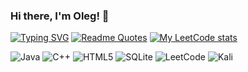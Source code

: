 ### Hi there, I'm Oleg! 👋
[![Typing SVG](https://readme-typing-svg.herokuapp.com?font=Fira+Code&pause=1000&width=435&lines=Computer+Science+student+from+Vrn)](https://git.io/typing-svg)
[![Readme Quotes](https://quotes-github-readme.vercel.app/api?type=horizontal&theme=dark)](https://github.com/piyushsuthar/github-readme-quotes)
[![My LeetCode stats](https://leetcode-stats-six.vercel.app/api?username=shimorinka)](https://github.com/KnlnKS/leetcode-stats)

![Java](https://img.shields.io/badge/java-%23ED8B00.svg?style=for-the-badge&logo=openjdk&logoColor=white)
![C++](https://img.shields.io/badge/c++-%2300599C.svg?style=for-the-badge&logo=c%2B%2B&logoColor=white)
![HTML5](https://img.shields.io/badge/html5-%23E34F26.svg?style=for-the-badge&logo=html5&logoColor=white)
![SQLite](https://img.shields.io/badge/sqlite-%2307405e.svg?style=for-the-badge&logo=sqlite&logoColor=white)
![LeetCode](https://img.shields.io/badge/LeetCode-000000?style=for-the-badge&logo=LeetCode&logoColor=#d16c06)
![Kali](https://img.shields.io/badge/Kali-268BEE?style=for-the-badge&logo=kalilinux&logoColor=white)

